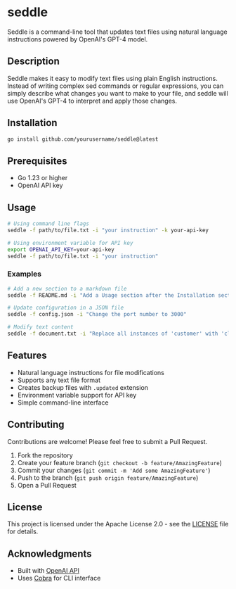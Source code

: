 # seddle

Seddle is a command-line tool that updates text files using natural language instructions powered by OpenAI's GPT-4 model.

## Description

Seddle makes it easy to modify text files using plain English instructions. Instead of writing complex sed commands or regular expressions, you can simply describe what changes you want to make to your file, and seddle will use OpenAI's GPT-4 to interpret and apply those changes.

## Installation

```bash
go install github.com/yourusername/seddle@latest
```

## Prerequisites

- Go 1.23 or higher
- OpenAI API key

## Usage

```bash
# Using command line flags
seddle -f path/to/file.txt -i "your instruction" -k your-api-key

# Using environment variable for API key
export OPENAI_API_KEY=your-api-key
seddle -f path/to/file.txt -i "your instruction"
```

### Examples

```bash
# Add a new section to a markdown file
seddle -f README.md -i "Add a Usage section after the Installation section"

# Update configuration in a JSON file
seddle -f config.json -i "Change the port number to 3000"

# Modify text content
seddle -f document.txt -i "Replace all instances of 'customer' with 'client'"
```

## Features

- Natural language instructions for file modifications
- Supports any text file format
- Creates backup files with `.updated` extension
- Environment variable support for API key
- Simple command-line interface

## Contributing

Contributions are welcome! Please feel free to submit a Pull Request.

1. Fork the repository
2. Create your feature branch (`git checkout -b feature/AmazingFeature`)
3. Commit your changes (`git commit -m 'Add some AmazingFeature'`)
4. Push to the branch (`git push origin feature/AmazingFeature`)
5. Open a Pull Request

## License

This project is licensed under the Apache License 2.0 - see the [LICENSE](LICENSE) file for details.

## Acknowledgments

- Built with [OpenAI API](https://openai.com/api/)
- Uses [Cobra](https://github.com/spf13/cobra) for CLI interface